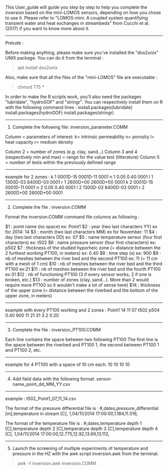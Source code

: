 This User_guide will guide you step by step to help you complete the inversion based on the mini-LOMOS sensors, depending on how you chose to use it. 
Please refer to "LOMOS-mini: A coupled system quantifying transient water and heat exchanges in streambeds" from Cucchi et al. (2017) if you want to know more about it.
_____________________________________________________________________________________________________________________________

Prelude :

Before making anything, please make sure you've installed the "dos2unix" UNIX package. You can do it from the terminal :
> apt install dos2unix

Also, make sure that all the files of the "mini-LOMOS" file are executable :
> chmod 775 *

In order to make the R scripts work, you'll also need the packages "lubridate", "hydroGOF" and "stringr".
You can respectively install them on R with the following command lines :
install.packages(lubridate)
install.packages(hydroGOF)
install.packages(stringr)
_____________________________________________________________________________________________________________________________

1) Complete the following file: inversion_parameter.COMM

Column = parameters of interest:
k= intrinsic permeability
n= porosity
l= heat capacity
r= medium density

Column 2 = number of zones (e.g. clay, sand...)
Column 3 and 4 (respectively min and max) = range for the value test (litterature)
Column 5 = number of tests within the previously defined range

-----------------------------------
example for 2 zones :
k 1 0001D-15 0001D-11 0001
n 1 0.05 0.40 0001
l 1 1300D-03 8400D-03 0001
r 1 2600D+00 2600D+00  0001
k 2 0001D-15 0001D-11 0001
n 2 0.05 0.40 0001
l 2 1300D-03 8400D-03 0001
r 2 2600D+00 2600D+00  0001
_____________________________________________________________________________________________________________________________

2) Complete the file : inversion.COMM

Format the inversion.COMM command file columns as following :

 $1 : point name (no space) ex: Point1
 $2 : year (two last characters YY) ex for 2014: 14 
 $3 : month (two last characters MM) ex for November: 11 
 $4 : day (two last characters DD) ex: 07 
 $5 : name temperature sensor (four first characters) ex: t502
 $6 : name pressure sensor (four first characters) ex: p502
 $7 : thickness of the studied hyporheic zone (= distance between the 2 furthest working PT100, in meters) ex: 0.40
 $8 : time step (s) ex: 900 
 $9 : nb of meshes between the river bed and the second PT100 ex: 11 (= 11 cm with a mesh of 1 cm)
 $10 : nb of meshes between the river bed and the third PT100 ex:21
 $11 : nb of meshes between the river bed and the fourth PT100 ex:31
 $12 : nb of functioning PT100 (3 if every sensor works, 2 if one is broken, etc.)
 $13 : number of zones (clay, sand...). More than 2 would require more PT100 so it wouldn't make a lot of sense here)
 $14 : thickness of the upper zone (= distance between the riverbed and the bottom of the upper zone, in meters)

------------------------------------
example with every PT100 working and 2 zones :
Point1 14 11 07 t502 p504 0.40 900 11 21 31 3 2 0.20
_____________________________________________________________________________________________________________________________

3) Complete the file : inversion_PT100.COMM

Each line contains the space between two following PT100
The first line is the space between the riverbed and PT100 1, the second between PT100 1 and PT100 2, etc.

------------------------------------
example for 4 PT100 with a space of 10 cm each:
10
10
10
10
_____________________________________________________________________________________________________________________________

4) Add field data with the following format: sensor-name_point_dd_MM_YY.csv 

-------------------------------------
example :
t502_Point1_07_11_14.csv

The format of the pressure differential file is :
#,dates,pressure_differential [m],temperature in stream [C],
1,04/11/2014 17:00:00,1.184,11.516,

The format of the temperature file is :
#,dates,temperature depth 1 [C],temperature depth 2 [C],temperature depth 3 [C],temperature depth 4 [C],
1,04/11/2014 17:00:00,12.775,12.92,13.69,13.112,
_____________________________________________________________________________________________________________________________

5) Launch the screening of multiple experiments of temperature and pressure in the HZ with the awk script inversion.awk from the terminal:
> awk -f inversion.awk inversion.COMM

